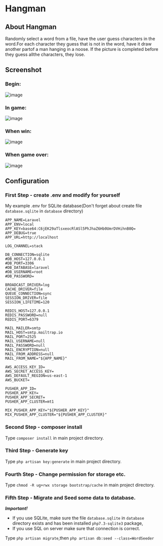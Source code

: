 # Hangman
## About Hangman
Randomly select a word from a file, have the user guess characters in the word.For each character they guess that is not in the word, have it draw another partof a man hanging in a noose.  If the picture is completed before they guess allthe characters, they lose.

## Screenshot

### Begin:
![image](http://i.imgur.com/6joWnSo.png)

### In game:

![image](http://i.imgur.com/OLLSvDP.png)

### When win:
![image](http://i.imgur.com/cdXbgLV.png)

### When game over:
![image](http://i.imgur.com/u1ZQtCd.png)

## Configuration
### First Step - create .env and modify for yourself
My example .env for SQLite database(Don't forget about create file `database.sqlite` in `database` directory)
```
APP_NAME=Laravel
APP_ENV=local
APP_KEY=base64:C6jEK29aTlsxeocRlASl5PhJhaZ6Hb0UmrDVHihnB0Q=
APP_DEBUG=true
APP_URL=http://localhost

LOG_CHANNEL=stack

DB_CONNECTION=sqlite
#DB_HOST=127.0.0.1
#DB_PORT=3306
#DB_DATABASE=laravel
#DB_USERNAME=root
#DB_PASSWORD=

BROADCAST_DRIVER=log
CACHE_DRIVER=file
QUEUE_CONNECTION=sync
SESSION_DRIVER=file
SESSION_LIFETIME=120

REDIS_HOST=127.0.0.1
REDIS_PASSWORD=null
REDIS_PORT=6379

MAIL_MAILER=smtp
MAIL_HOST=smtp.mailtrap.io
MAIL_PORT=2525
MAIL_USERNAME=null
MAIL_PASSWORD=null
MAIL_ENCRYPTION=null
MAIL_FROM_ADDRESS=null
MAIL_FROM_NAME="${APP_NAME}"

AWS_ACCESS_KEY_ID=
AWS_SECRET_ACCESS_KEY=
AWS_DEFAULT_REGION=us-east-1
AWS_BUCKET=

PUSHER_APP_ID=
PUSHER_APP_KEY=
PUSHER_APP_SECRET=
PUSHER_APP_CLUSTER=mt1

MIX_PUSHER_APP_KEY="${PUSHER_APP_KEY}"
MIX_PUSHER_APP_CLUSTER="${PUSHER_APP_CLUSTER}"
```
### Second Step - composer install
Type `composer install` in main project directory.
### Third Step - Generate key
Type `php artisan key:generate` in main project directory.
### Fourth Step - Change permission for storage etc.
Type `chmod -R ug+rwx storage bootstrap/cache` in main project directory.
### Fifth Step - Migrate and Seed some data to database.
***Important!***
* If you use SQLite, make sure the file `database.sqlite` in `database` directory exists and has been installed `php7.3-sqlite3` package,
* If you use SQL on server make sure that connection is correct.

Type `php artisan migrate`,then `php artisan db:seed --class=WordSeeder`
